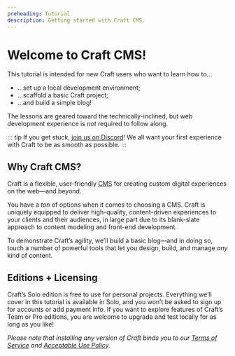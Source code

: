 ```yaml
---
preheading: Tutorial
description: Getting started with Craft CMS.
---
```


# Welcome to Craft CMS!

This tutorial is intended for new Craft users who want to learn how to…

- …set up a local development environment;
- …scaffold a basic Craft project;
- …and build a simple blog!

The lessons are geared toward the technically-inclined, but web development experience is _not_ required to follow along.

::: tip
If you get stuck, [join us on Discord](https://craftcms.com/discord)! We all want your first experience with Craft to be as smooth as possible.
:::

## Why Craft CMS?

Craft is a flexible, user-friendly <abbr title="Content management system">CMS</abbr> for creating custom digital experiences on the web—and beyond.

You have a _ton_ of options when it comes to choosing a CMS. Craft is uniquely equipped to deliver high-quality, content-driven experiences to your clients and their audiences, in large part due to its blank-slate approach to content modeling and front-end development.

To demonstrate Craft’s agility, we’ll build a basic blog—and in doing so, touch a number of powerful tools that let you design, build, and manage _any_ kind of content.

## Editions + Licensing

Craft’s <Badge type="edition" vertical="text-bottom">Solo</Badge> edition is free to use for personal projects. Everything we’ll cover in this tutorial is available in Solo, and you won’t be asked to sign up for accounts or add payment info. If you want to explore features of Craft’s <Badge type="edition" vertical="text-bottom">Team</Badge> or <Badge type="edition" vertical="text-bottom">Pro</Badge> editions, you are welcome to upgrade and test locally for as long as you like!

_Please note that installing any version of Craft binds you to our [Terms of Service](https://craftcms.com/terms-of-service) and [Acceptable Use Policy](https://craftcms.com/acceptable-use-policy)._
